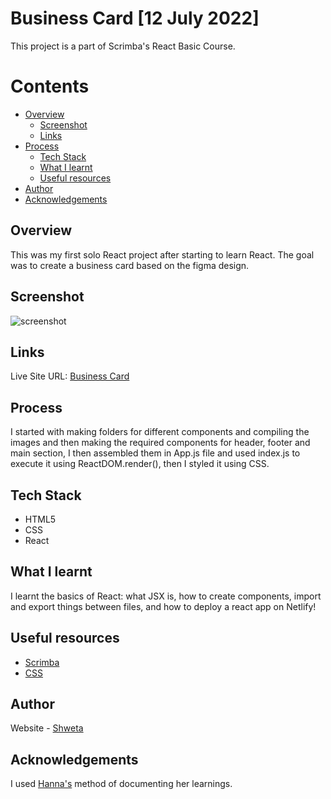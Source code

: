 # Business Card [12 July 2022]
This project is a part of Scrimba's React Basic Course.

# Contents

- [Overview](#overview)
  - [Screenshot](#screenshot)
  - [Links](#links)
- [Process](#process)
  - [Tech Stack](#tech-stack)
  - [What I learnt](#what-i-learnt)
  - [Useful resources](#useful-resources)
- [Author](#author)
- [Acknowledgements](#acknowledgements)

## Overview
This was my first solo React project after starting to learn React. The goal was to create a business card based on the figma design.

## Screenshot
![screenshot](https://user-images.githubusercontent.com/72426535/178549173-69cce92c-64b0-4e71-9b2f-e7ea1e63efac.gif)

## Links
Live Site URL: [Business Card](https://business-card-react-scribma.netlify.app/)

## Process
I started with making folders for different components and compiling the images and then making the required components for header, footer and main section, I then assembled them in App.js file and used index.js to execute it using ReactDOM.render(), then I styled it using CSS.

## Tech Stack
- HTML5
- CSS
- React

## What I learnt
I learnt the basics of React: what JSX is, how to create components, import and export things between files, and how to deploy a react app on Netlify!

## Useful resources
- [Scrimba](https://scrimba.com/playlist/pKNqYAZ)
- [CSS](https://developer.mozilla.org/en-US/docs/Learn/Getting_started_with_the_web/CSS_basics)

## Author
Website - [Shweta](https://github.com/Shweta200126)

## Acknowledgements
I used [Hanna's](https://github.com/its-haanna) method of documenting her learnings.
